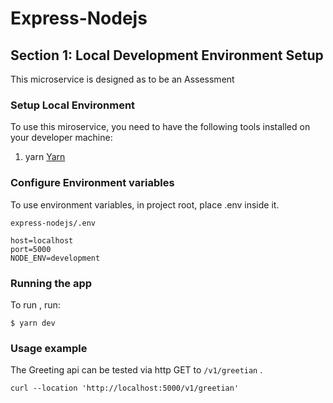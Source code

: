 # Express-Nodejs

## Section 1: Local Development Environment Setup

This microservice is designed as to be an Assessment

### Setup Local Environment

To use this miroservice, you need to have the following tools installed on your
developer machine:

1. yarn [Yarn](https://classic.yarnpkg.com/lang/en/docs/install)

### Configure Environment variables

To use environment variables, in project root, place .env inside it.

```
express-nodejs/.env
```

```
host=localhost
port=5000
NODE_ENV=development
```

### Running the app

To run , run:

```
$ yarn dev
```

### Usage example

The Greeting api can be tested via http GET to `/v1/greetian` .

```
curl --location 'http://localhost:5000/v1/greetian'
```
